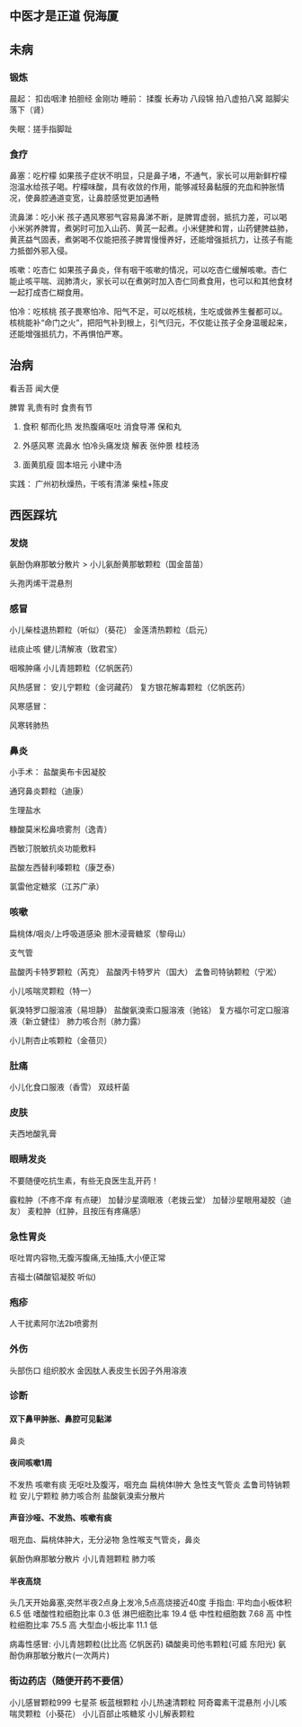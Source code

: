 ## 中医才是正道 倪海厦

## 未病
### 锻炼
晨起：
    扣齿咽津
    拍胆经
    金刚功
睡前：
    揉腹
    长寿功
八段锦
拍八虚拍八窝
踮脚尖落下（肾）

失眠：搓手指脚趾

### 食疗

鼻塞：吃柠檬 如果孩子症状不明显，只是鼻子堵，不通气，家长可以用新鲜柠檬泡温水给孩子喝。柠檬味酸，具有收敛的作用，能够减轻鼻黏膜的充血和肿胀情况，使鼻腔通道变宽，让鼻腔感觉更加通畅

流鼻涕：吃小米 孩子遇风寒邪气容易鼻涕不断，是脾胃虚弱，抵抗力差，可以喝小米粥养脾胃，煮粥时可加入山药、黄芪一起煮。小米健脾和胃，山药健脾益肺，黄芪益气固表，煮粥喝不仅能把孩子脾胃慢慢养好，还能增强抵抗力，让孩子有能力抵御外邪入侵。

咳嗽：吃杏仁 如果孩子鼻炎，伴有咽干咳嗽的情况，可以吃杏仁缓解咳嗽。杏仁能止咳平喘、润肺清火，家长可以在煮粥时加入杏仁同煮食用，也可以和其他食材一起打成杏仁糊食用。

怕冷：吃核桃 孩子畏寒怕冷、阳气不足，可以吃核桃，生吃或做养生餐都可以。核桃能补“命门之火”，把阳气补到根上，引气归元，不仅能让孩子全身温暖起来，还能增强抵抗力，不再惧怕严寒。

## 治病
看舌苔 闻大便

脾胃 乳贵有时 食贵有节
1. 食积 郁而化热 发热腹痛呕吐
消食导滞
保和丸

2. 外感风寒 流鼻水 怕冷头痛发烧
   解表
   张仲景 桂枝汤
3. 面黄肌瘦
   固本培元
   小建中汤

实践：
广州初秋燥热，干咳有清涕
柴桂+陈皮

## 西医踩坑
### 发烧

氨酚伪麻那敏分散片 > 小儿氨酚黄那敏颗粒（国金苗苗）

头孢丙烯干混悬剂

### 感冒

小儿柴桂退热颗粒（听似）（葵花）
金莲清热颗粒（启元）

祛痰止咳
健儿清解液（致君宝）

咽喉肿痛
小儿青翘颗粒（亿帆医药）

风热感冒：
安儿宁颗粒（金诃藏药）
复方银花解毒颗粒（亿帆医药）

风寒感冒：

风寒转肺热

### 鼻炎

小手术：
    盐酸奥布卡因凝胶

通窍鼻炎颗粒（迪康）

生理盐水

糠酸莫米松鼻喷雾剂（逸青）

西敏汀脱敏抗炎功能敷料

盐酸左西替利嗪颗粒（康芝泰）

氯雷他定糖浆（江苏广承）

### 咳嗽

扁桃体/咽炎/上呼吸道感染
胆木浸膏糖浆（黎母山）

支气管

盐酸丙卡特罗颗粒（芮克）
盐酸丙卡特罗片（国大）
孟鲁司特钠颗粒（宁淞）

小儿咳喘灵颗粒（特一）

氨溴特罗口服溶液（易坦静）
盐酸氨溴索口服溶液（驰铭）
复方福尔可定口服溶液（新立健佳）
肺力咳合剂（肺力露）

小儿荆杏止咳颗粒（金蓓贝）



### 肚痛

小儿化食口服液（香雪）
双歧杆菌

### 皮肤
夫西地酸乳膏

### 眼睛发炎
不要随便吃抗生素，有些无良医生乱开药！

霰粒肿（不疼不痒 有点硬）
    加替沙星滴眼液（老拨云堂）
    加替沙星眼用凝胶（迪友）
麦粒肿（红肿，且按压有疼痛感）

### 急性胃炎
呕吐胃内容物,无腹泻腹痛,无抽搐,大小便正常

吉福士(磷酸铝凝胶 听似)
### 疱疹
人干扰素阿尔法2b喷雾剂

### 外伤
头部伤口
组织胶水 
金因肽人表皮生长因子外用溶液
### 诊断
#### 双下鼻甲肿胀、鼻腔可见黏涕
鼻炎
#### 夜间咳嗽1周
不发热 咳嗽有痰 无呕吐及腹泻，咽充血 扁桃体I肿大
急性支气管炎
孟鲁司特钠颗粒
安儿宁颗粒
肺力咳合剂
盐酸氨溴索分散片

#### 声音沙哑、不发热、咳嗽有痰
咽充血、扁桃体肿大，无分泌物
急性喉支气管炎，鼻炎

氨酚伪麻那敏分散片
小儿青翘颗粒
肺力咳

#### 半夜高烧
头几天开始鼻塞,突然半夜2点身上发冷,5点高烧接近40度
手指血:
平均血小板体积 6.5 低
嗜酸性粒细胞比率 0.3 低
淋巴细胞比率 19.4 低
中性粒细胞数 7.68 高
中性粒细胞比率 75.5 高
大型血小板比率 11.1 低

病毒性感冒:
小儿青翘颗粒(比比高 亿帆医药)
磷酸奥司他韦颗粒(可威 东阳光)
氨酚伪麻那敏分散片(一次两片)

### 街边药店（随便开药不要信）
小儿感冒颗粒999
七星茶
板蓝根颗粒
小儿热速清颗粒
阿奇霉素干混悬剂
小儿咳喘灵颗粒（小葵花）
小儿百部止咳糖浆
小儿解表颗粒
